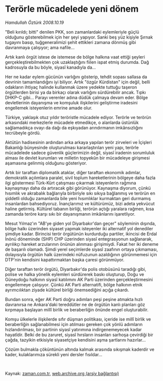 # Terörle mücadelede yeni dönem

*Hamdullah Öztürk 2008.10.19*

<tr><td class="metin" colspan="2" style="padding-top: 20px; padding-left: 5px; padding-right: 10px;">"Beli kırıldı; bitti" denilen PKK, son zamanlardaki eylemleriyle güçlü olduğunu gösterebilmek için her şeyi yapıyor. Sanki beş yüz kişiyle Şırnak tugayını basıp, tuğgeneralimizi şehit ettikleri zamana dönmüş gibi davranmaya çalışıyor; ama nafile...</td></tr><tr><td class="metin" colspan="2" style="padding-top: 20px; padding-left: 5px; padding-right: 10px;"><p>Artık kanlı örgüt istese de istemese de bölge halkına vaat ettiği şeyleri gerçekleştirebilmekten çok uzaklaştığını fiilen ispat etmiş durumda. Dağ kadrosuyla da bu böyle, siyasî kanadıyla da...
<p>Her ne kadar eylem gücünün varlığını gösterip, tehdit sopası sallasa da devrinin tamamlandığını iyi biliyor. Artık "özgür Kürdistan" için değil, belli odakların ihtiyaç halinde kullanmak üzere yedekte tuttuğu taşeron örgütlerden birisi ya da birkaçı olarak varlığını sürdürebilir ancak. Tıpkı DHKP-C gibi... Parayı verenler adına düdük çalmaya devam eder. Bölge devletlerinin dayanışma ve komşuluk ilişkilerini geliştirme iradesini engellemek isteyenlerin emrine amade olur.
<p>Türkiye, yaklaşık otuz yıldır teröristle mücadele ediyor. Terörle ve terörün arkasındaki merkezlerle mücadele etmedikçe, o alanlarda üstünlük sağlamadıkça ovayı da dağı da eşkıyadan arındırmanın imkânsızlığını tecrübeyle gördü.
<p>Aktütün hadisesinin ardından arka arkaya yapılan terör zirveleri ve İçişleri Bakanlığı bünyesinde oluşturulması kararlaştırılan yeni yapı, terörle mücadelede sadece güvenlik güçlerimizin değil, siyasî iradenin sorumluluk alması ile devlet kurumları ve milletin topyekûn bir mücadeleye girişmesi aşamasına gelinmiş olduğunu gösteriyor.
<p>Artık bir taraftan diplomatik ataklar, diğer taraftan ekonomik adımlar, demokratik açılımlara paralel, sivil toplum hareketlerinin bölgeye daha fazla ilgi göstermesi Türk-Kürt çatışması çıkarmak isteyenlerin rağmına kaynaşmayı daha da artıracak gibi görünüyor. Kaynaşma diyorum, çünkü hısımlık ve akrabalık bağlarıyla birbiriyle sıkı sıkıya bağlanmış ve terörün en şiddetli olduğu zamanlarda bile yeni hısımlıklar kurmaktan geri durmamış insanlardan bahsediyoruz. İnançlarımız ve kültürümüz, bizi adeta yekvücut haline getirmiş. Kültürel tabanın birliği, terörün açtığı yaralara rağmen, kısa zamanda teröre karşı sıkı bir dayanışmanın imkânlarını işaretliyor.
<p>Mesut Yılmaz'ın "AB'ye giden yol Diyarbakır'dan geçer" söyleminin dışında, bölge halkı üzerinden siyaset yapmak isteyenler iki alternatif yol denediler şimdiye kadar. Birincisi terör örgütünün kurdurduğu partiler, ikincisi de Erdal İnönü döneminde (SHP) CHP üzerinden siyasî entegrasyonun sağlanarak, ayrılıkçı hareket arzularının önünün alınması girişimiydi. Fakat her iki deneme de başarılı olamadı. Şimdi yerel seçimlerde siyasî zaafının ortaya çıkmaması, dolayısıyla örgütün halk üzerindeki nüfuzunun azaldığının görünmemesi için DTP'nin kendisini kapattırmaktan başka çaresi görünmüyor.
<p>Diğer taraftan terör örgütü, Diyarbakır'da polis otobüsünü taradığı gibi, polise ve halka yönelik eylemleri sürdürerek baskı oluşturup, Doğu ve Güneydoğu halkının siyasî katılımını AK Parti üzerinden gerçekleştirmesini engellemeye çalışıyor. Çünkü AK Parti alternatifi, bölge halkının etnik ayrımcılıktan ziyade kültürel birliği önemsediğini açığa çıkardı.
<p>Bundan sonra, eğer AK Parti doğru adımları peşi peşine atmakta hızlı davranırsa ne Ankara'daki tereddütler ne de örgütün kanlı planları göz kırpmaya başlayan millî birlik ve beraberliğin önünde engel oluşturabilir.
<p>Komşu ülkelerle ilişkilerde sıfır düşman politikası, içeride ise millî birlik ve beraberliğin sağlanabilmesi için atılması gereken çok yönlü adımların hızlandırılması, bir partinin siyasî yatırımına indirgenemeyecek kadar hayatîdir. Belki de bu zaruret, siyasî hırsların insanları sarhoşa çevirdiği bir çağda, tazyikin etkisiyle siyasetçiye kendisini aşma şartlarını hazırlar...
<p>Çözüm bulmakla çöküntünün altında kalmak arasında sıkışmak kaderdir ve kader, kulaklarımıza sürekli yeni dersler fısıldar...
<p>
<p><br/></p></p></p></p></p></p></p></p></p></p></p></p></td></tr>

Kaynak: [zaman.com.tr](http://zaman.com.tr/yazar.do?yazino=750900), [web.archive.org (arşiv bağlantısı)](http://web.archive.org/web/20090113215119/http://www.zaman.com.tr:80/yazar.do?yazino=750900)
